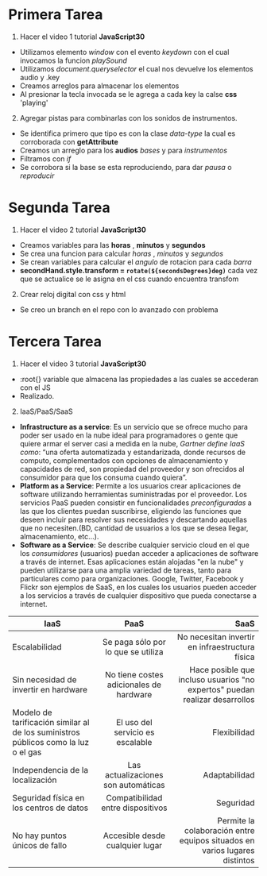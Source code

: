 Primera Tarea
=============
1. Hacer el video 1 tutorial **JavaScript30**
 * Utilizamos elemento _window_ con el evento _keydown_ con el cual invocamos la funcion _playSound_ 
 * Utilizamos _document.queryselector_ el cual nos devuelve los elementos audio y .key
 * Creamos arreglos para almacenar los elementos
 * Al presionar la tecla invocada se le agrega a cada key la calse **css** 'playing'

2. Agregar pistas para combinarlas con los sonidos de instrumentos.
 * Se identifica primero que tipo es con la clase _data-type_ la cual es corroborada con **getAttribute** 
 * Creamos un arreglo para los **audios**  _bases_ y para _instrumentos_
 * Filtramos con _if_
 * Se corrobora si la base se esta reproduciendo, para dar _pausa_ o _reproducir_

Segunda Tarea
=============
1. Hacer el video 2 tutorial **JavaScript30**
  * Creamos variables para las **horas** , **minutos** y **segundos**
  * Se crea una funcion para calcular _horas_ , _minutos_ y _segundos_
  * Se crean variables para calcular el _angulo_ de rotacion para cada _barra_  
  * __secondHand.style.transform = `rotate(${secondsDegrees}deg)`__ cada vez que se actualice se le asigna en el css cuando encuentra transfom

2. Crear reloj digital con css y html
  * Se creo un branch en el repo con lo avanzado con problema

Tercera Tarea
=============
1. Hacer el video 3 tutorial **JavaScript30**
  * :root{} variable que almacena las propiedades a las cuales se accederan con el JS
  * Realizado.

2. IaaS/PaaS/SaaS
  * __Infrastructure as a service__: Es un servicio que se ofrece mucho para poder ser usado en la nube ideal para programadores o gente que quiere armar el server casi a medida en la nube,  _Gartner define IaaS como_: “una oferta automatizada y estandarizada, donde recursos de computo, complementados con opciones de almacenamiento y capacidades de red, son propiedad del proveedor y son ofrecidos al consumidor para que los consuma cuando quiera”. 
  * __Platform as a Service__: Permite a los usuarios crear aplicaciones de software utilizando herramientas suministradas por el proveedor. Los servicios PaaS pueden consistir en funcionalidades _preconfiguradas_ a las que los clientes puedan suscribirse, eligiendo las funciones que deseen incluir para resolver sus necesidades y descartando aquellas que no necesiten.(BD, cantidad de usuarios a los que se desea llegar, almacenamiento, etc...).
  * __Software as a Service__: Se describe cualquier servicio cloud en el que los _consumidores_ (usuarios) puedan acceder a aplicaciones de software a través de internet. Esas aplicaciones están alojadas "en la nube" y pueden utilizarse para una amplia variedad de tareas, tanto para particulares como para organizaciones. Google, Twitter, Facebook y Flickr son ejemplos de SaaS, en los cuales los usuarios pueden acceder a los servicios a través de cualquier dispositivo que pueda conectarse a internet.

| IaaS          | PaaS          | SaaS  |
| ------------- |:-------------:| -----:|
|Escalabilidad  |Se paga sólo por lo que se utiliza|No necesitan invertir en infraestructura física|
|Sin necesidad de invertir en hardware| No tiene costes adicionales de hardware|Hace posible que incluso usuarios "no expertos" puedan realizar desarrollos|
|Modelo de tarificación similar al de los suministros públicos como la luz o el gas| El uso del servicio es escalable |Flexibilidad|
|Independencia de la localización|Las actualizaciones son automáticas|Adaptabilidad|
|Seguridad física en los centros de datos|Compatibilidad entre dispositivos|Seguridad|
|No hay puntos únicos de fallo|Accesible desde cualquier lugar|Permite la colaboración entre equipos situados en varios lugares distintos|






